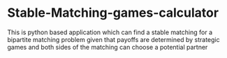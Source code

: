# Stable-Matching-games-calculator
This is python based application which can find a stable matching for a bipartite matching problem given that payoffs are determined by strategic games and both sides of the matching can choose a potential partner
